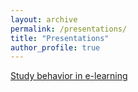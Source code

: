```yaml
---
layout: archive
permalink: /presentations/
title: "Presentations"
author_profile: true
---
```

[Study behavior in e-learning](http://rpubs.com/dfellman/studybeh)
